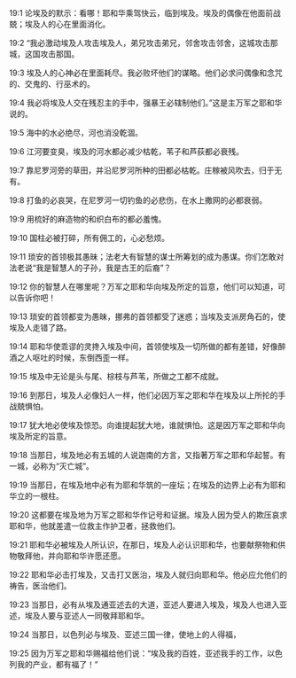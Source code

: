 <a id="1"></a>19:1  论埃及的默示：看哪！耶和华乘驾快云，临到埃及。埃及的偶像在他面前战兢；埃及人的心在里面消化。  

<a id="2"></a>19:2  “我必激动埃及人攻击埃及人，弟兄攻击弟兄，邻舍攻击邻舍，这城攻击那城，这国攻击那国。  

<a id="3"></a>19:3  埃及人的心神必在里面耗尽。我必败坏他们的谋略。他们必求问偶像和念咒的、交鬼的、行巫术的。  

<a id="4"></a>19:4  我必将埃及人交在残忍主的手中，强暴王必辖制他们。”这是主万军之耶和华说的。  

<a id="5"></a>19:5  海中的水必绝尽，河也消没乾涸。  

<a id="6"></a>19:6  江河要变臭，埃及的河水都必减少枯乾，苇子和芦荻都必衰残。  

<a id="7"></a>19:7  靠尼罗河旁的草田，并沿尼罗河所种的田都必枯乾。庄稼被风吹去，归于无有。  

<a id="8"></a>19:8  打鱼的必哀哭，在尼罗河一切钓鱼的必悲伤，在水上撒网的必都衰弱。  

<a id="9"></a>19:9  用梳好的麻造物的和织白布的都必羞愧。  

<a id="10"></a>19:10  国柱必被打碎，所有佣工的，心必愁烦。  

<a id="11"></a>19:11  琐安的首领极其愚昧；法老大有智慧的谋士所筹划的成为愚谋。你们怎敢对法老说“我是智慧人的子孙，我是古王的后裔”？  

<a id="12"></a>19:12  你的智慧人在哪里呢？万军之耶和华向埃及所定的旨意，他们可以知道，可以告诉你吧！  

<a id="13"></a>19:13  琐安的首领都变为愚昧，挪弗的首领都受了迷惑；当埃及支派房角石的，使埃及人走错了路。  

<a id="14"></a>19:14  耶和华使乖谬的灵搀入埃及中间，首领使埃及一切所做的都有差错，好像醉酒之人呕吐的时候，东倒西歪一样。  

<a id="15"></a>19:15  埃及中无论是头与尾、棕枝与芦苇，所做之工都不成就。  

<a id="16"></a>19:16  到那日，埃及人必像妇人一样，他们必因万军之耶和华在埃及以上所抡的手战兢惧怕。  

<a id="17"></a>19:17  犹大地必使埃及惊恐。向谁提起犹大地，谁就惧怕。这是因万军之耶和华向埃及所定的旨意。  

<a id="18"></a>19:18  当那日，埃及地必有五城的人说迦南的方言，又指著万军之耶和华起誓。有一城，必称为“灭亡城”。  

<a id="19"></a>19:19  当那日，在埃及地中必有为耶和华筑的一座坛；在埃及的边界上必有为耶和华立的一根柱。  

<a id="20"></a>19:20  这都要在埃及地为万军之耶和华作记号和证据。埃及人因为受人的欺压哀求耶和华，他就差遣一位救主作护卫者，拯救他们。  

<a id="21"></a>19:21  耶和华必被埃及人所认识，在那日，埃及人必认识耶和华，也要献祭物和供物敬拜他，并向耶和华许愿还愿。  

<a id="22"></a>19:22  耶和华必击打埃及，又击打又医治，埃及人就归向耶和华。他必应允他们的祷告，医治他们。  

<a id="23"></a>19:23  当那日，必有从埃及通亚述去的大道，亚述人要进入埃及，埃及人也进入亚述，埃及人要与亚述人一同敬拜耶和华。  

<a id="24"></a>19:24  当那日，以色列必与埃及、亚述三国一律，使地上的人得福，  

<a id="25"></a>19:25  因为万军之耶和华赐福给他们说：“埃及我的百姓，亚述我手的工作，以色列我的产业，都有福了！”  
